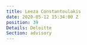 ```yaml
---
title: Leeza Constantoulakis
date: 2020-05-12 15:34:00 Z
position: 39
Details: Deloitte
Section: advisory
---
```


